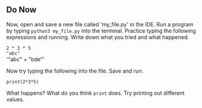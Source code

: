 ## Do Now
Now, open and save a new file called 'my_file.py' in the IDE. Run a program by typing `python3 my_file.py` into the terminal. Practice typing the following expressions and  running. Write down what you tried and what happened.
 
`2 * 3 * 5`
<br>
`"abc"`
<br>
'"abc" + "bde"'
<br>

Now try typing the following into the file. Save and run. 
```
print(2*3*5)
```
What happens? What do you think `print` does. Try printing out different values. 
